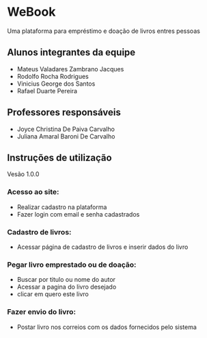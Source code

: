 # WeBook

Uma plataforma para empréstimo  e doação de livros entres pessoas

## Alunos integrantes da equipe

* Mateus Valadares Zambrano Jacques
* Rodolfo Rocha Rodrigues
* Vinicius George dos Santos
* Rafael Duarte Pereira

## Professores responsáveis

* Joyce Christina De Paiva Carvalho
* Juliana Amaral Baroni De Carvalho

## Instruções de utilização

Vesão 1.0.0
### Acesso ao site: 
* Realizar cadastro na plataforma
* Fazer login com email e senha cadastrados

### Cadastro de livros:
* Acessar página de cadastro de livros e inserir dados do livro

### Pegar livro emprestado ou de doação:
* Buscar por titulo ou nome do autor
* Acessar a pagina do livro desejado
* clicar em quero este livro

### Fazer envio do livro:
* Postar livro nos correios com os dados fornecidos pelo sistema

